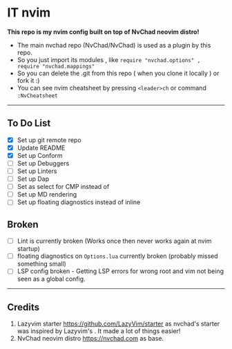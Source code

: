 # IT nvim
**This repo is my nvim config built on top of NvChad neovim distro!**

- The main nvchad repo (NvChad/NvChad) is used as a plugin by this repo.
- So you just import its modules , like `require "nvchad.options" , require "nvchad.mappings"`
- So you can delete the .git from this repo ( when you clone it locally ) or fork it :)
- You can see nvim cheatsheet by pressing `<leader>ch` or command `:NvCheatsheet`

---

## To Do List
- [x] Set up git remote repo
- [x] Update README
- [x] Set up Conform
- [ ] Set up Debuggers
- [ ] Set up Linters
- [ ] Set up Dap
- [ ] Set <TAB> as select for CMP instead of <CR>
- [ ] Set up MD rendering
- [ ] Set up floating diagnostics instead of inline

## Broken
- [ ] Lint is currently broken (Works once then never works again at nvim startup)
- [ ] floating diagnostics on `Options.lua` currently broken (probably missed something small)
- [ ] LSP config broken - Getting LSP errors for wrong root and vim not being seen as a global config.

---

## Credits
1) Lazyvim starter https://github.com/LazyVim/starter as nvchad's starter was inspired by Lazyvim's . It made a lot of things easier!
2) NvChad neovim distro https://nvchad.com as base.
